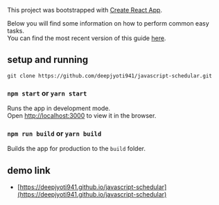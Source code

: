 This project was bootstrapped with [Create React App](https://github.com/facebookincubator/create-react-app).

Below you will find some information on how to perform common easy tasks.<br>
You can find the most recent version of this guide [here](https://github.com/facebookincubator/create-react-app/blob/master/packages/react-scripts/template/README.md).

## setup and running

```
git clone https://github.com/deepjyoti941/javascript-schedular.git
```
### `npm start` or `yarn start`

Runs the app in development mode.<br>
Open [http://localhost:3000](http://localhost:3000) to view it in the browser.

### `npm run build` or `yarn build`
Builds the app for production to the `build` folder.<br>

## demo link
* [https://deepjyoti941.github.io/javascript-schedular](https://deepjyoti941.github.io/javascript-schedular)
